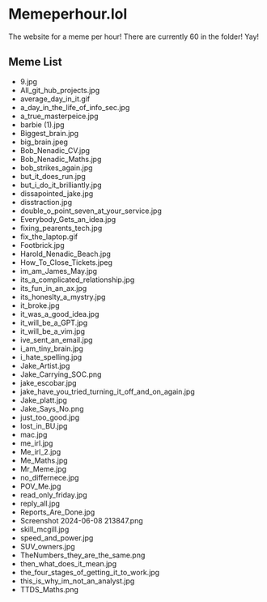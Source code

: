 # Memeperhour.lol
The website for a meme per hour!
There are currently 60 in the folder! Yay!

## Meme List
   - 9.jpg
   - All_git_hub_projects.jpg
   - average_day_in_it.gif
   - a_day_in_the_life_of_info_sec.jpg
   - a_true_masterpeice.jpg
   - barbie (1).jpg
   - Biggest_brain.jpg
   - big_brain.jpeg
   - Bob_Nenadic_CV.jpg
   - Bob_Nenadic_Maths.jpg
   - bob_strikes_again.jpg
   - but_it_does_run.jpg
   - but_i_do_it_brilliantly.jpg
   - dissapointed_jake.jpg
   - disstraction.jpg
   - double_o_point_seven_at_your_service.jpg
   - Everybody_Gets_an_idea.jpg
   - fixing_pearents_tech.jpg
   - fix_the_laptop.gif
   - Footbrick.jpg
   - Harold_Nenadic_Beach.jpg
   - How_To_Close_Tickets.jpeg
   - im_am_James_May.jpg
   - its_a_complicated_relationship.jpg
   - its_fun_in_an_ax.jpg
   - its_honeslty_a_mystry.jpg
   - it_broke.jpg
   - it_was_a_good_idea.jpg
   - it_will_be_a_GPT.jpg
   - it_will_be_a_vim.jpg
   - ive_sent_an_email.jpg
   - i_am_tiny_brain.jpg
   - i_hate_spelling.jpg
   - Jake_Artist.jpg
   - Jake_Carrying_SOC.png
   - jake_escobar.jpg
   - jake_have_you_tried_turning_it_off_and_on_again.jpg
   - Jake_platt.jpg
   - Jake_Says_No.png
   - just_too_good.jpg
   - lost_in_BU.jpg
   - mac.jpg
   - me_irl.jpg
   - Me_irl_2.jpg
   - Me_Maths.jpg
   - Mr_Meme.jpg
   - no_differnece.jpg
   - POV_Me.jpg
   - read_only_friday.jpg
   - reply_all.jpg
   - Reports_Are_Done.jpg
   - Screenshot 2024-06-08 213847.png
   - skill_mcgill.jpg
   - speed_and_power.jpg
   - SUV_owners.jpg
   - TheNumbers_they_are_the_same.png
   - then_what_does_it_mean.jpg
   - the_four_stages_of_getting_it_to_work.jpg
   - this_is_why_im_not_an_analyst.jpg
   - TTDS_Maths.png
